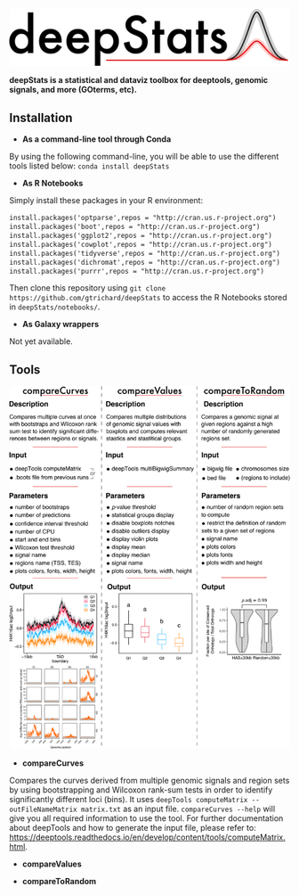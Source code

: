 ![Alt text](docs/images/deepStats_logo.png?raw=true "Title")

**deepStats is a statistical and dataviz toolbox for deeptools, genomic signals, and more (GOterms, etc).**

## Installation

- **As a command-line tool through Conda**

By using the following command-line, you will be able to use the different tools listed below:
`conda install deepStats`

- **As R Notebooks**

Simply install these packages in your R environment:

```
install.packages('optparse',repos = "http://cran.us.r-project.org")
install.packages('boot',repos = "http://cran.us.r-project.org")
install.packages('ggplot2',repos = "http://cran.us.r-project.org")
install.packages('cowplot',repos = "http://cran.us.r-project.org")
install.packages('tidyverse',repos = "http://cran.us.r-project.org")
install.packages('dichromat',repos = "http://cran.us.r-project.org")
install.packages('purrr',repos = "http://cran.us.r-project.org")
```

Then clone this repository using `git clone https://github.com/gtrichard/deepStats` to access the R Notebooks stored in `deepStats/notebooks/`.

- **As Galaxy wrappers**

Not yet available.

## Tools

![Alt text](docs/images/tools.png?raw=true "Title")

- **compareCurves**

Compares the curves derived from multiple genomic signals and region sets by using bootstrapping and Wilcoxon rank-sum tests in order to identify significantly different loci (bins). It uses `deepTools computeMatrix --outFileNameMatrix matrix.txt` as an input file. `compareCurves --help` will give you all required information to use the tool. For further documentation about deepTools and how to generate the input file, please refer to: https://deeptools.readthedocs.io/en/develop/content/tools/computeMatrix.html.

- **compareValues**

- **compareToRandom**
